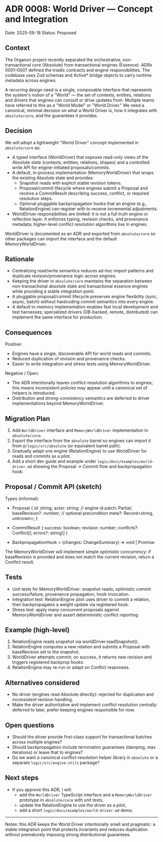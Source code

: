 # ADR 0008: World Driver — Concept and Integration

Date: 2025-08-18
Status: Proposed

## Context

The Organon project recently separated the orchestrative, non-transactional core (Absolute) from transactional engines (Essence). ADRs 0001–0007 defined the triadic contracts and engine responsibilities. The codebase uses Zod schemas and Active* bridge objects to carry runtime metadata across engines.

A recurring design need is a single, composable interface that represents the system's notion of a "World" — the set of contexts, entities, relations and drivers that engines can consult or drive updates from. Multiple teams have referred to this as a "World Model" or "World Driver." We need a canonical, minimal decision on what a World Driver is, how it integrates with `absolute/core`, and the guarantees it provides.

## Decision

We will adopt a lightweight "World Driver" concept implemented in `absolute/core` as:

- A typed interface (WorldDriver) that exposes read-only views of the Absolute state (contexts, entities, relations, shapes) and a controlled write API for engine-initiated proposals/commits.
- A default, in-process implementation (MemoryWorldDriver) that wraps the existing Absolute state and provides:
  - Snapshot reads with explicit stable revision tokens.
  - Proposal/commit lifecycle where engines submit a Proposal and receive a CommitResult describing success, conflict, or required resolution steps.
  - Optional pluggable backpropagation hooks that an engine (e.g., RelationEngine) can register with to receive incremental adjustments.
- WorldDriver responsibilities are limited: it is not a full truth engine or reflection layer. It enforces typing, revision checks, and provenance metadata; higher-level conflict resolution algorithms live in engines.

WorldDriver is documented as an ADR and exported from `absolute/core` so other packages can import the interface and the default MemoryWorldDriver.

## Rationale

- Centralizing read/write semantics reduces ad-hoc import patterns and duplicate revision/provenance logic across engines.
- Keeping the driver in `absolute/core` maintains the separation between non-transactional absolute state and transactional essence engines while providing a stable integration point.
- A pluggable proposal/commit lifecycle preserves engine flexibility (sync, async, batch) without hardcoding commit semantics into every engine.
- A default in-memory implementation enables fast local development and test harnesses; specialized drivers (DB-backed, remote, distributed) can implement the same interface for production.

## Consequences

Positive:
- Engines have a single, discoverable API for world reads and commits.
- Reduced duplication of revision and provenance checks.
- Easier to write integration and stress tests using MemoryWorldDriver.

Negative / Open:
- The ADR intentionally leaves conflict-resolution algorithms to engines; this means inconsistent policies may appear until a canonical set of helpers is introduced.
- Distribution and strong-consistency semantics are deferred to driver implementations beyond MemoryWorldDriver.

## Migration Plan

1. Add `WorldDriver` interface and `MemoryWorldDriver` implementation in `absolute/core`.
2. Export the interface from the `absolute` barrel so engines can import it from `@/logic/src/absolute` (or equivalent barrel path).
3. Gradually adapt one engine (RelationEngine) to use WorldDriver for reads and commits as a pilot.
4. Add a short dev guide and example under `logic/docs/examples/world-driver.md` showing the Proposal → Commit flow and backpropagation hook.

## Proposal / Commit API (sketch)

Types (informal):

- Proposal {
  id: string;
  actor: string; // engine id
  patch: Partial<AbsoluteChangePayload>;
  baseRevision?: number; // optional precondition
  meta?: Record<string, unknown>;
}

- CommitResult { success: boolean; revision: number; conflicts?: Conflict[]; errors?: string[] }

- BackpropagationHook = (changes: ChangeSummary) => void | Promise<void>

The MemoryWorldDriver will implement simple optimistic concurrency: if baseRevision is provided and does not match the current revision, return a Conflict result.

## Tests

- Unit tests for MemoryWorldDriver: snapshot reads, optimistic commit success/failure, provenance propagation, hook invocation.
- Integration test: RelationEngine pilot uses driver to commit a relation, then backpropagates a weight update via registered hook.
- Stress test: apply many concurrent proposals against MemoryWorldDriver and assert deterministic conflict reporting.

## Example (high-level)

1. RelationEngine reads snapshot via worldDriver.readSnapshot().
2. RelationEngine computes a new relation and submits a Proposal with baseRevision set to the snapshot.
3. WorldDriver attempts commit; on success, it returns new revision and triggers registered backprop hooks.
4. RelationEngine may re-run or adapt on Conflict responses.

## Alternatives considered

- No driver (engines read Absolute directly): rejected for duplication and inconsistent revision handling.
- Make the driver authoritative and implement conflict resolution centrally: deferred to later, prefer keeping engines responsible for now.

## Open questions

- Should the driver provide first-class support for transactional batches across multiple engines?
- Should backpropagation include termination guarantees (damping, max iterations) or leave that to engines?
- Do we want a canonical conflict-resolution helper library in `absolute` or a separate `logic/src/engine-utils` package?

## Next steps

- If you approve this ADR, I will:
  - add the `WorldDriver` TypeScript interface and a `MemoryWorldDriver` prototype in `absolute/core` with unit tests,
  - update the RelationEngine to use the driver as a pilot,
  - add a short `logic/docs/examples/world-driver.md` demo.


---

Notes: this ADR keeps the World Driver intentionally small and pragmatic: a stable integration point that protects invariants and reduces duplication without prematurely imposing strong distributional guarantees.

